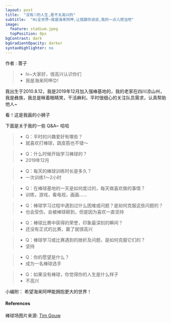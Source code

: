 ```yaml
---
layout: post
title:  "没有⚾️的人生,是不太高兴的"
subtitle:  "Hi全世界~我是海来阿呷,让我跟你说说,我的一点儿想法吧"
image:
  feature: stadium.jpeg
  topPosition: 0px
bgContrast: dark
bgGradientOpacity: darker
syntaxHighlighter: no
---
```



作者 : 蔷子 

> * hi~大家好，很高兴认识你们
> * 我是海来阿呷😊!

我出生于2010.8.12，我是2019年12月加入强棒基地的，我的老家在四川凉山州，我是彝族，我总是眯着眼睛笑，干活麻利，平时很细心的关注队员需求，认真帮助他人~

看！这是我画的小狮子
<div class="img img--fullContainer img--14xLeading" style="background-image: url({{ site.baseurl_posts_img }}lion.jpeg);"></div>

下面是关于我的一些 Q&A~ 哈哈

> - Q：平时的兴趣爱好有哪些？
> - 就喜欢打棒球，跳皮筋也不错～

> - Q：什么时候开始学习棒球的？
> - 2019年12月

> - Q：每天的棒球训练时长是多久？
> - 一次训练1～2小时

> - Q：在棒球基地的一天是如何度过的，每天做喜欢做的事情？
> - 训练，游戏，看电视，画画……

> - Q：棒球学习过程中遇到过什么困难或问题？是如何克服这些问题的？
> - 也会受伤，会被棒球砸到，但是因为喜欢一直坚持

> - Q：棒球比赛中获得的荣誉，印象最深刻的瞬间？
> - 还没有正式的比赛，赢了就很高兴

> - Q：棒球学习或比赛遇到的挫折及问题，是如何克服它们的？
> - 坚持

> - Q：你的愿望是什么？
> - 成为一名棒球选手

> - Q：如果没有棒球，你觉得你的人生是什么样子
> - 不高兴


小编附：
希望海来阿呷能拥抱更大的世界！
<div class="img img--fullContainer img--14xLeading" style="background-image: url({{ site.baseurl_posts_img }}泥土.jpeg);"></div>
<div class="img img--fullContainer img--14xLeading" style="background-image: url({{ site.baseurl_posts_img }}standing.jpeg);"></div>




#### References
棒球场图片来源: [Tim Gouw](https://www.pexels.com/zh-cn/photo/139762/)  
